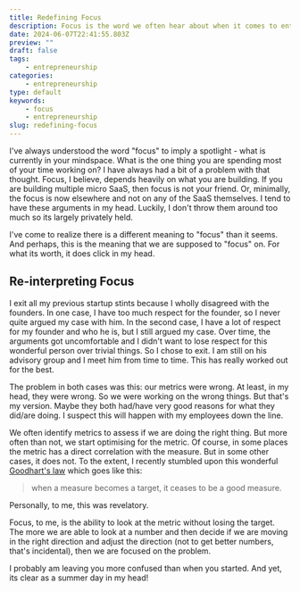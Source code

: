 ```yaml
---
title: Redefining Focus
description: Focus is the word we often hear about when it comes to entrepreneurship. I never understood the obsession. But maybe, just maybe, now I do.
date: 2024-06-07T22:41:55.803Z
preview: ""
draft: false
tags:
    - entrepreneurship
categories:
    - entrepreneurship
type: default
keywords:
    - focus
    - entrepreneurship
slug: redefining-focus
---
```

I've always understood the word "focus" to imply a spotlight - what is currently in your mindspace. What is the one thing you are spending most of your time working on? I have always had a bit of a problem with that thought. Focus, I believe, depends heavily on what you are building. If you are building multiple micro SaaS, then focus is not your friend. Or, minimally, the focus is now elsewhere and not on any of the SaaS themselves. I tend to have these arguments in my head. Luckily, I don't throw them around too much so its largely privately held.

I've come to realize there is a different meaning to "focus" than it seems. And perhaps, this is the meaning that we are supposed to "focus" on. For what its worth, it does click in my head.

## Re-interpreting Focus

I exit all my previous startup stints because I wholly disagreed with the founders. In one case, I have too much respect for the founder, so I never quite argued my case with him. In the second case, I have a lot of respect for my founder and who he is, but I still argued my case. Over time, the arguments got uncomfortable and I didn't want to lose respect for this wonderful person over trivial things. So I chose to exit. I am still on his advisory group and I meet him from time to time. This has really worked out for the best.

The problem in both cases was this: our metrics were wrong. At least, in my head, they were wrong. So we were working on the wrong things. But that's my version. Maybe they both had/have very good reasons for what they did/are doing. I suspect this will happen with my employees down the line.

We often identify metrics to assess if we are doing the right thing. But more often than not, we start optimising for the metric. Of course, in some places the metric has a direct correlation with the measure. But in some other cases, it does not. To the extent, I recently stumbled upon this wonderful [Goodhart's law](https://sketchplanations.com/goodharts-law) which goes like this: 
>when a measure becomes a target, it ceases to be a good measure.

Personally, to me, this was revelatory.

Focus, to me, is the ability to look at the metric without losing the target. The more we are able to look at a number and then decide if we are moving in the right direction and adjust the direction (not to get better numbers, that's incidental), then we are focused on the problem.

I probably am leaving you more confused than when you started. And yet, its clear as a summer day in my head!
